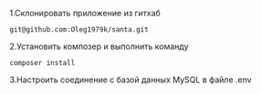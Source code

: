 
1.Склонировать приложение из гитхаб
~~~
git@github.com:Oleg1979k/santa.git
~~~
2.Установить композер и выполнить команду
~~~
composer install
~~~
3.Настроить соединение с базой данных MySQL
в файле .env
